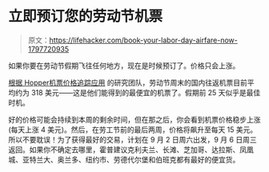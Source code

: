 # 立即预订您的劳动节机票

> 原文：<https://lifehacker.com/book-your-labor-day-airfare-now-1797720935>

如果你要在劳动节假期飞往任何地方，现在是时候预订了。价格只会上涨。



[根据 Hopper](http://www.hopper.com/research/now-is-the-best-time-to-book-your-labor-day-airfare)[机票价格追踪应用](https://lifehacker.com/hopper-shows-the-very-best-time-to-fly-and-buy-a-ticket-1570417055) 的研究团队，劳动节周末的国内往返机票目前平均约为 318 美元——这是他们能得到的最便宜的机票了。假期前 25 天似乎是最佳时机。

好的价格可能会持续到本周的剩余时间，但在那之后，你会看到机票价格稳步上涨(每天上涨 4 美元)。然后，在劳工节前的最后两周，价格将飙升至每天 15 美元。所以不要耽误！为了获得最好的交易，计划在 9 月 2 日周六出发，9 月 6 日周三返回。如果你不确定去哪里，霍普建议克利夫兰、长滩、芝加哥、达拉斯、凤凰城、亚特兰大、奥兰多、纽约市、劳德代尔堡和伯班克都有最好的便宜货。